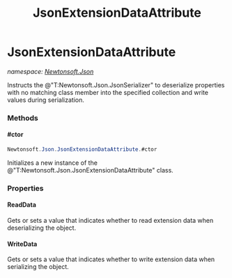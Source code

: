﻿---
title: JsonExtensionDataAttribute
---

# JsonExtensionDataAttribute
_namespace: [Newtonsoft.Json](N-Newtonsoft.Json.html)_

Instructs the @"T:Newtonsoft.Json.JsonSerializer" to deserialize properties with no matching class member into the specified collection
 and write values during serialization.



### Methods

#### #ctor
```csharp
Newtonsoft.Json.JsonExtensionDataAttribute.#ctor
```
Initializes a new instance of the @"T:Newtonsoft.Json.JsonExtensionDataAttribute" class.


### Properties

#### ReadData
Gets or sets a value that indicates whether to read extension data when deserializing the object.
#### WriteData
Gets or sets a value that indicates whether to write extension data when serializing the object.
